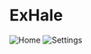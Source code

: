 # ExHale
  ![Home](https://github.com/user-attachments/assets/d6b40a1f-e14e-4c16-97fa-bad8a13b4ae4)
  ![Settings](https://github.com/user-attachments/assets/e27b332a-63e6-4299-9274-052c7e79887c)
